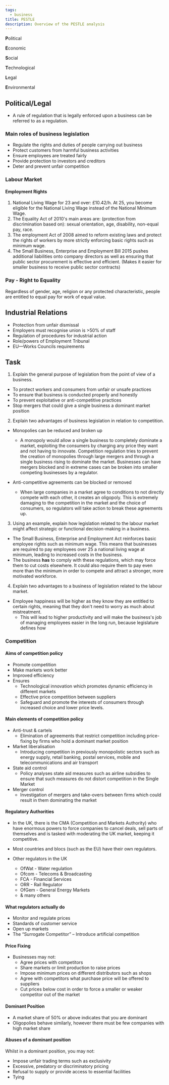 ```yaml
---
tags:
  - business
title: PESTLE
description: Overview of the PESTLE analysis
---
```

**P**olitical

**E**conomic

**S**ocial

**T**echnological

**L**egal

**E**nvironmental

## Political/Legal

- A rule of regulation that is legally enforced upon a business can be referred to as a regulation.

### Main roles of business legislation

- Regulate the rights and duties of people carrying out business
- Protect customers from harmful business activities
- Ensure employees are treated fairly
- Provide protection to investors and creditors
- Deter and prevent unfair competition

### Labour Market

#### Employment Rights

1) National Living Wage for 23 and over: £10.42/h. At 25, you become eligible for the National Living Wage instead of the National Minimum Wage.
2) The Equality Act of 2010's main areas are: (protection from discrimination based on): sexual orientation, age, disability, non-equal pay, race.
3) The employment Act of 2008 aimed to reform existing laws and protect the rights of workers by more strictly enforcing basic rights such as minimum wage.
4) The Small Business, Enterprise and Employment Bill 2015 pushes additional liabilities onto company directors as well as ensuring that public sector procurement is effective and efficient. (Makes it easier for smaller business to receive public sector contracts)


### Pay - Right to Equality

Regardless of gender, age, religion or any protected characteristic, people are entitled to equal pay for work of equal value.

## Industrial Relations

- Protection from unfair dismissal
- Employers must recognise union is >50% of staff 
- Regulation of procedures for industrial action
- Role/powers of Employment Tribunal
- EU—Works Councils requirements

## Task

1) Explain the general purpose of legislation from the point of view of a business.
- To protect workers and consumers from unfair or unsafe practices
- To ensure that business is conducted properly and honestly
- To prevent exploitative or anti-competitive practices
- Stop mergers that could give a single business a dominant market position

2) Explain two advantages of business legislation in relation to competition.

- Monopolies can be reduced and broken up
	- A monopoly would allow a single business to completely dominate a market, exploiting the consumers by charging any price they want and not having to innovate. Competition regulation tries to prevent the creation of monopolies through large mergers and through a single business rising to dominate the market. Businesses can have mergers blocked and in extreme cases can be broken into smaller competing businesses by a regulator. 

- Anti-competitive agreements can be blocked or removed
	- When large companies in a market agree to conditions to not directly compete with each other, it creates an oligopoly. This is extremely damaging to the competition in the market and the choice of consumers, so regulators will take action to break these agreements up.

3) Using an example, explain how legislation related to the labour market might affect strategic or functional decision-making in a business.

- The Small Business, Enterprise and Employment Act reinforces basic employee rights such as minimum wage. This means that businesses are required to pay employees over 25 a national living wage at minimum, leading to increased costs in the business.
- The business **has** to comply with these regulations, which may force them to cut costs elsewhere. It could also require them to pay even more than the minimum in order to compete and attract a stronger, more motivated workforce.

4) Explain two advantages to a business of legislation related to the labour market.

- Employee happiness will be higher as they know they are entitled to certain rights, meaning that they don't need to worry as much about mistreatment.
	- This will lead to higher productivity and will make the business's job of managing employees easier in the long run, because legislature defines how 

### Competition

#### Aims of competition policy

- Promote competition
- Make markets work better
- Improved efficiency
- Ensures
	- Technological innovation which promotes dynamic efficiency in different markets
	- Effective price competition between suppliers
	- Safeguard and promote the interests of consumers through increased choice and lower price levels.

#### Main elements of competition policy

- Anti-trust & cartels
	- Elimination of agreements that restrict competition including price-fixing by firms who hold a dominant market position
- Market liberalisation
	- Introducing competition in previously monopolistic sectors such as energy supply, retail banking, postal services, mobile and telecommunications and air transport
- State aid control
	- Policy analyses state aid measures such as airline subsidies to ensure that such measures do not distort competition in the Single Market
- Merger control
	- Investigation of mergers and take-overs between firms which could result in them dominating the market

#### Regulatory Authorities

- In the UK, there is the CMA (Competition and Markets Authority) who have enormous powers to force companies to cancel deals, sell parts of themselves and is tasked with moderating the UK market, keeping it competitive.
- Most countries and blocs (such as the EU) have their own regulators.

- Other regulators in the UK
	- OfWat - Water regulation
	- Ofcom - Telecoms & Broadcasting
	- FCA - Financial Services
	- ORR - Rail Regulator
	- OfGem - General Energy Markets
	- & many others

#### What regulators actually do

- Monitor and regulate prices
- Standards of customer service
- Open up markets
- The “Surrogate Competitor” – Introduce artificial competition

#### Price Fixing 

- Businesses may not:
	- Agree prices with competitors
	- Share markets or limit production to raise prices
	- Impose minimum prices on different distributors such as shops
	- Agree with competitors what purchase price will be offered to suppliers
	- Cut prices below cost in order to force a smaller or weaker competitor out of the market

#### Dominant Position

- A market share of 50% or above indicates that you are dominant
- Oligopolies behave similarly, however there must be few companies with high market share

#### Abuses of a dominant position

Whilst in a dominant position, you may not:

- Impose unfair trading terms such as exclusivity
- Excessive, predatory or discriminatory pricing
- Refusal to supply or provide access to essential facilities
- Tying 


‎‎